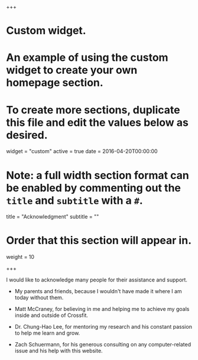 +++
# Custom widget.
# An example of using the custom widget to create your own homepage section.
# To create more sections, duplicate this file and edit the values below as desired.
widget = "custom"
active = true
date = 2016-04-20T00:00:00

# Note: a full width section format can be enabled by commenting out the `title` and `subtitle` with a `#`.
title = "Acknowledgment"
subtitle = ""

# Order that this section will appear in.
weight = 10

+++

I would like to acknowledge many people for their assistance and support.

* My parents and friends, because I wouldn't have made it where I am today without them.

* Matt McCraney, for believing in me and helping me to achieve my goals inside and outside of Crossfit.

* Dr. Chung-Hao Lee, for mentoring my research and his constant passion to help me learn and grow.

* Zach Schuermann, for his generous consulting on any computer-related issue and his help with this website.
